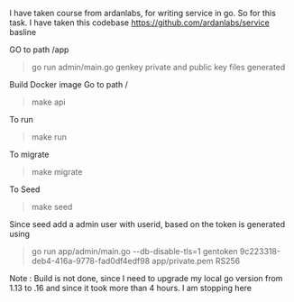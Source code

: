I have taken course from ardanlabs, for writing service in go.
So for this task. I have taken this codebase https://github.com/ardanlabs/service basline

GO to path /app
> go run admin/main.go genkey
private and public key files generated


Build Docker image
Go to path /
> make api

To run
> make run

To migrate
> make migrate

To Seed
> make seed


Since seed add a admin user with userid, based on the token is generated using
> go run app/admin/main.go --db-disable-tls=1 gentoken 9c223318-deb4-416a-9778-fad0df4edf98 app/private.pem  RS256


Note : Build is not done, since I need to upgrade my local go version from 1.13 to .16 and since it took more than 4 hours. I am stopping here

